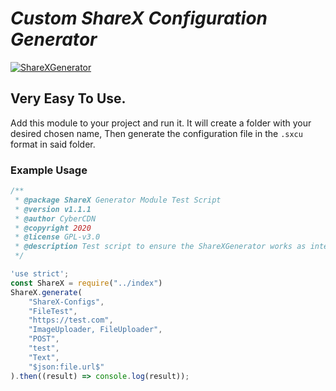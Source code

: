 # _Custom ShareX Configuration Generator_

[![ShareXGenerator](https://img.shields.io/badge/ShareXGenerator-NodeJS-red?&maxAge=3600&style=plastic)](https://github.com/CyberCDN/ShareXGenerator)

## __Very Easy To Use.__

Add this module to your project and run it.
It will create a folder with your desired chosen name,
Then generate the configuration file in the `.sxcu` format in said folder.

### Example Usage

```js
/**
 * @package ShareX Generator Module Test Script
 * @version v1.1.1
 * @author CyberCDN
 * @copyright 2020
 * @license GPL-v3.0
 * @description Test script to ensure the ShareXGenerator works as intended.
 */

'use strict';
const ShareX = require("../index")
ShareX.generate(
    "ShareX-Configs",
    "FileTest",
    "https://test.com",
    "ImageUploader, FileUploader",
    "POST",
    "test",
    "Text",
    "$json:file.url$"
).then((result) => console.log(result));
```
